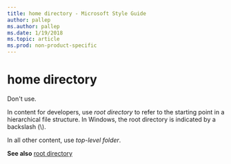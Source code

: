 ```yaml
---
title: home directory - Microsoft Style Guide
author: pallep
ms.author: pallep
ms.date: 1/19/2018
ms.topic: article
ms.prod: non-product-specific
---
```


# home directory

Don't use. 

In content for developers, use *root directory*
to refer to the starting point in a hierarchical file structure.
In Windows, the root directory is indicated by a backslash (\\). 

In all other content, use *top-level folder*.

**See also** [root directory](/style-guide/a-z-word-list-term-collections/r/root-directory)
